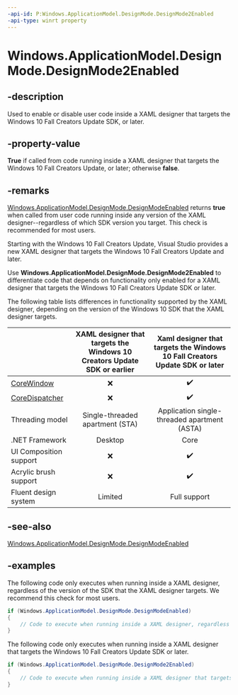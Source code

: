 ```yaml
---
-api-id: P:Windows.ApplicationModel.DesignMode.DesignMode2Enabled
-api-type: winrt property
---
```


<!-- Property syntax.
public bool DesignMode2Enabled { get; }
-->

# Windows.ApplicationModel.DesignMode.DesignMode2Enabled

## -description
Used to enable or disable user code inside a XAML designer that targets the Windows 10 Fall Creators Update SDK, or later.

## -property-value
**True** if called from code running inside a XAML designer that targets the Windows 10 Fall Creators Update, or later; otherwise **false**.

## -remarks
[Windows.ApplicationModel.DesignMode.DesignModeEnabled](designmode_designmodeenabled.md) returns **true** when called from user code running inside any version of the XAML designer--regardless of which SDK version you target. This check is recommended for most users.

Starting with the Windows 10 Fall Creators Update, Visual Studio provides a new XAML designer that targets the Windows 10 Fall Creators Update and later.  

Use **Windows.ApplicationModel.DesignMode.DesignMode2Enabled** to differentiate code that depends on functionality only enabled for a XAML designer that targets the Windows 10 Fall Creators Update SDK or later.

The following table lists differences in functionality supported by the XAML designer, depending on the version of the Windows 10 SDK that the XAML designer targets.

|           | XAML designer that targets the Windows 10 Creators Update SDK or earlier  | Xaml designer that targets the Windows 10 Fall Creators Update SDK or later |
|-----------|:------------------:|:------------------:|
|[CoreWindow](https://docs.microsoft.com/en-us/uwp/api/windows.ui.core.corewindow) |:x:|:heavy_check_mark:|
|[CoreDispatcher](https://docs.microsoft.com/en-us/uwp/api/windows.ui.core.coredispatcher) |:x:|:heavy_check_mark:|
|Threading model | Single-threaded apartment (STA) | Application single-threaded apartment (ASTA) |
|.NET Framework | Desktop | Core |
|UI Composition support |:x:|:heavy_check_mark:|
|Acrylic brush support |:x:|:heavy_check_mark:|
|Fluent design system | Limited | Full support |

## -see-also
[Windows.ApplicationModel.DesignMode.DesignModeEnabled](designmode_designmodeenabled.md)

## -examples
The following code only executes when running inside a XAML designer, regardless of the version of the SDK that the XAML designer targets. We recommend this check for most users.

```csharp
if (Windows.ApplicationModel.DesignMode.DesignModeEnabled)
{
    // Code to execute when running inside a XAML designer, regardless of the SDK the designer targets.
}
```

The following code only executes when running inside a XAML designer that targets the Windows 10 Fall Creators Update SDK or later.

```csharp
if (Windows.ApplicationModel.DesignMode.DesignMode2Enabled)
{
    // Code to execute when running inside a XAML designer that targets the Fall Creators Update SDK, or later.
}
```
